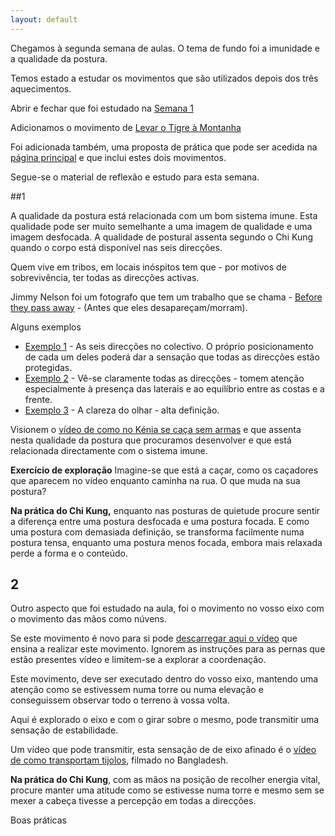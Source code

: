 ```yaml
---
layout: default
---
```

Chegamos à segunda semana de aulas. O tema de fundo foi a imunidade e a qualidade da postura.

Temos estado a estudar os movimentos que são utilizados depois dos três aquecimentos.

Abrir e fechar que foi estudado na [Semana 1](/aulas/abr2015/semana1.html)

Adicionamos o movimento de [Levar o Tigre à Montanha](http://ck-language.s3.amazonaws.com/_daoyin/levar-o-tigre-montanha.mp4)

Foi adicionada também, uma proposta de prática que pode ser acedida na [página principal](/index.html) e que inclui estes dois movimentos. 

Segue-se o material de reflexão e estudo para esta semana.

##1

A qualidade da postura está relacionada com um bom sistema imune. Esta qualidade pode ser muito semelhante a uma imagem de qualidade e uma imagem desfocada. A qualidade de postural assenta segundo o Chi Kung quando o corpo está disponível nas seis direcções. 

Quem vive em tribos, em locais inóspitos tem que - por motivos de sobrevivência, ter todas as direcções activas.

Jimmy Nelson foi um fotografo que tem um trabalho que se chama - [Before they pass away](http://beforethey.com/) - (Antes que eles desapareçam/morram). 

Alguns exemplos

+ [Exemplo 1](http://www.entretantomagazine.com/wp-content/uploads/2013/11/jimmynelson01.jpg) - As seis direcções no colectivo. O próprio posicionamento de cada um deles poderá dar a sensação que todas as direcções estão protegidas. 
+ [Exemplo 2](http://media-cache-ec0.pinimg.com/736x/12/34/72/12347211539bf2474c16e24391381e79.jpg) - Vê-se claramente todas as direcções - tomem atenção especialmente à presença das laterais e ao equilíbrio entre as costas e a frente. 
+ [Exemplo 3](http://www.droomplekken.be/images/dp/nieuws-2014/nenet-tribe-before-they-pass-away.jpg) - A clareza do olhar - alta definição. 

Visionem o [vídeo de como no Kénia se caça sem armas](https://www.youtube.com/watch?v=QDubMeNlSxc) e que assenta nesta qualidade da postura que procuramos desenvolver e que está relacionada directamente com o sistema imune.

**Exercício de exploração** Imagine-se que está a caçar, como os caçadores que aparecem no vídeo enquanto caminha na rua. O que muda na sua postura?

**Na prática do Chi Kung,** enquanto nas posturas de quietude procure sentir a diferença entre uma postura desfocada e uma postura focada. E como uma postura com demasiada definição, se transforma facilmente numa postura tensa, enquanto uma postura menos focada, embora mais relaxada perde a forma e o conteúdo.

## 2

Outro aspecto que foi estudado na aula, foi o movimento no vosso eixo com o movimento das mãos como núvens.

Se este movimento é novo para si pode [descarregar aqui o vídeo](http://ck-language.s3.amazonaws.com/exercicios/HowtoClowdhands.mp4) que ensina a realizar este movimento. Ignorem as instruções para as pernas que estão presentes vídeo e limitem-se a explorar a coordenação. 

Este movimento, deve ser executado dentro do vosso eixo, mantendo uma atenção como se estivessem numa torre ou numa elevação e conseguissem observar todo o terreno à vossa volta. 

Aqui é explorado o eixo e com o girar sobre o mesmo, pode transmitir uma sensação de estabilidade. 

Um vídeo que pode transmitir, esta sensação de de eixo afinado é o [vídeo de como transportam tijolos](https://www.youtube.com/watch?v=2XNx_z2il-g), filmado no Bangladesh. 

**Na prática do Chi Kung**, com as mãos na posição de recolher energia vital, procure manter uma atitude como se estivesse numa torre e mesmo sem se mexer a cabeça tivesse a percepção em todas a direcções. 

Boas práticas